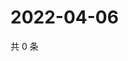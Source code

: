 # 2022-04-06

共 0 条

<!-- BEGIN WEIBO -->
<!-- 最后更新时间 Wed Apr 06 2022 12:01:35 GMT+0800 (China Standard Time) -->

<!-- END WEIBO -->
